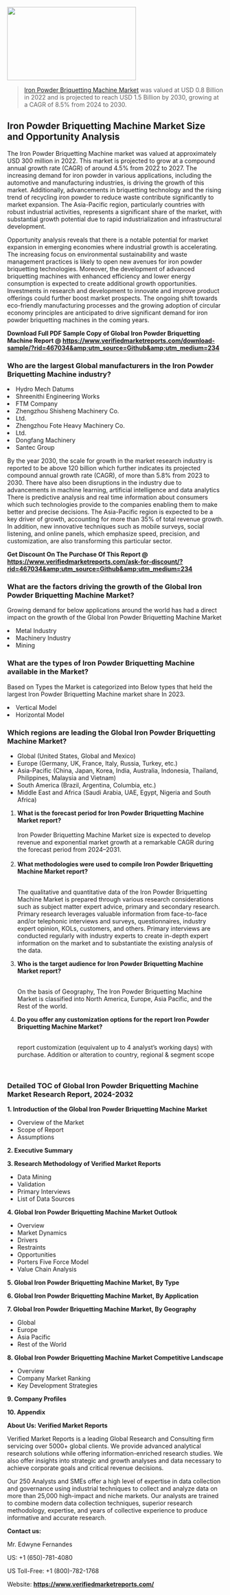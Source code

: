 <img src="https://ffe5etoiles.com/wp-content/uploads/2024/12/MST1-300x171.png" alt="" width="300" height="171" class="alignnone size-medium wp-image-20088" /><blockquote><p><p><a href="https://www.verifiedmarketreports.com/download-sample/?rid=467034&utm_source=Github&utm_medium=234" target="_blank">Iron Powder Briquetting Machine Market</a> was valued at USD 0.8 Billion in 2022 and is projected to reach USD 1.5 Billion by 2030, growing at a CAGR of 8.5% from 2024 to 2030.</p></blockquote><p><h2>Iron Powder Briquetting Machine Market Size and Opportunity Analysis</h2><p>The Iron Powder Briquetting Machine market was valued at approximately USD 300 million in 2022. This market is projected to grow at a compound annual growth rate (CAGR) of around 4.5% from 2022 to 2027. The increasing demand for iron powder in various applications, including the automotive and manufacturing industries, is driving the growth of this market. Additionally, advancements in briquetting technology and the rising trend of recycling iron powder to reduce waste contribute significantly to market expansion. The Asia-Pacific region, particularly countries with robust industrial activities, represents a significant share of the market, with substantial growth potential due to rapid industrialization and infrastructural development.</p><p>Opportunity analysis reveals that there is a notable potential for market expansion in emerging economies where industrial growth is accelerating. The increasing focus on environmental sustainability and waste management practices is likely to open new avenues for iron powder briquetting technologies. Moreover, the development of advanced briquetting machines with enhanced efficiency and lower energy consumption is expected to create additional growth opportunities. Investments in research and development to innovate and improve product offerings could further boost market prospects. The ongoing shift towards eco-friendly manufacturing processes and the growing adoption of circular economy principles are anticipated to drive significant demand for iron powder briquetting machines in the coming years.</p></p><p class=""><strong>Download Full PDF Sample Copy of Global Iron Powder Briquetting Machine Report @ <a href="https://www.verifiedmarketreports.com/download-sample/?rid=467034&amp;utm_source=Github&amp;utm_medium=234" target="_blank">https://www.verifiedmarketreports.com/download-sample/?rid=467034&amp;utm_source=Github&amp;utm_medium=234</a></strong></p><h3 id="" class="">Who are the largest Global manufacturers in the Iron Powder Briquetting Machine industry?</h3><p><li>Hydro Mech Datums</li><li> Shreenithi Engineering Works</li><li> FTM Company</li><li> Zhengzhou Shisheng Machinery Co.</li><li> Ltd.</li><li> Zhengzhou Fote Heavy Machinery Co.</li><li> Ltd.</li><li> Dongfang Machinery</li><li> Santec Group</li></p><div class=""><div class="" dir="" data-message-author-role="" data-message-id="" data-message-model-slug=""><div class=""><div class=""><div class=""><div class="" dir="" data-message-author-role="" data-message-id="" data-message-model-slug=""><div class=""><div class=""><p>By the year 2030, the scale for growth in the market research industry is reported to be above 120 billion which further indicates its projected compound annual growth rate (CAGR), of more than 5.8% from 2023 to 2030. There have also been disruptions in the industry due to advancements in machine learning, artificial intelligence and data analytics There is predictive analysis and real time information about consumers which such technologies provide to the companies enabling them to make better and precise decisions. The Asia-Pacific region is expected to be a key driver of growth, accounting for more than 35% of total revenue growth. In addition, new innovative techniques such as mobile surveys, social listening, and online panels, which emphasize speed, precision, and customization, are also transforming this particular sector.</p><p><strong>Get Discount On The Purchase Of This Report @&nbsp; <a href="https://www.verifiedmarketreports.com/ask-for-discount/?rid=467034&amp;utm_source=Github&amp;utm_medium=234" target="_blank">https://www.verifiedmarketreports.com/ask-for-discount/?rid=467034&amp;utm_source=Github&amp;utm_medium=234</a></strong></p></div></div></div></div></div></div></div></div><h3 id="" class="">What are the factors driving the growth of the Global Iron Powder Briquetting Machine Market?</h3><p id="" class="">Growing demand for below applications around the world has had a direct impact on the growth of the Global Iron Powder Briquetting Machine Market</p><p id="" class=""><li>Metal Industry</li><li> Machinery Industry</li><li> Mining</li></p><h3 id="" class="">What are the types of Iron Powder Briquetting Machine available in the Market?</h3><p id="" class="">Based on Types the Market is categorized into Below types that held the largest Iron Powder Briquetting Machine market share In 2023.</p><p id="" class=""><li>Vertical Model</li><li> Horizontal Model</li></p><h3 id="" class="">Which regions are leading the Global Iron Powder Briquetting Machine Market?</h3><ul><li>Global (United States, Global and Mexico)</li><li>Europe (Germany, UK, France, Italy, Russia, Turkey, etc.)</li><li>Asia-Pacific (China, Japan, Korea, India, Australia, Indonesia, Thailand, Philippines, Malaysia and Vietnam)</li><li>South America (Brazil, Argentina, Columbia, etc.)</li><li>Middle East and Africa (Saudi Arabia, UAE, Egypt, Nigeria and South Africa)</li></ul><p><ol><li><strong>What is the forecast period for Iron Powder Briquetting Machine Market report?<br /></strong><br /><span data-sheets-root="1" data-sheets-value="{&quot;1&quot;:2,&quot;2&quot;:&quot;XXXX size is expected to develop revenue and exponential market growth at a remarkable CAGR during the forecast period from 2024&ndash;2030.&quot;}" data-sheets-userformat="{&quot;2&quot;:12674,&quot;4&quot;:{&quot;1&quot;:2,&quot;2&quot;:16776960},&quot;10&quot;:2,&quot;11&quot;:0,&quot;15&quot;:&quot;Arial&quot;,&quot;16&quot;:12}">Iron Powder Briquetting Machine Market size is expected to develop revenue and exponential market growth at a remarkable CAGR during the forecast period from 2024&ndash;2031.</span><br /><br /></li><li><strong>What methodologies were used to compile Iron Powder Briquetting Machine Market report?<br /><br /></strong><p>The qualitative and quantitative data of the&nbsp;Iron Powder Briquetting Machine Market is prepared through various research considerations such as subject matter expert advice, primary and secondary research. Primary research leverages valuable information from face-to-face and/or telephonic interviews and surveys, questionnaires, industry expert opinion, KOLs, customers, and others. Primary interviews are conducted regularly with industry experts to create in-depth expert information on the market and to substantiate the existing analysis of the data.&nbsp;</p></li><li><strong>Who is the target audience for Iron Powder Briquetting Machine Market report?<br /><br /></strong><p>On the basis of Geography, The&nbsp;Iron Powder Briquetting Machine Market is classified into North America, Europe, Asia Pacific, and the Rest of the world.</p></li><li><strong>Do you offer any customization options for the report Iron Powder Briquetting Machine Market?<br /><br /></strong><p>report customization (equivalent up to 4 analyst&rsquo;s working days) with purchase. Addition or alteration to country, regional &amp; segment scope</p><p>&nbsp;</p></li></ol></p><h3 id="" class="">Detailed TOC of Global Iron Powder Briquetting Machine Market Research Report, 2024-2032</h3><p id="" class=""><strong>1. Introduction of the Global Iron Powder Briquetting Machine Market</strong></p><ul><li>Overview of the Market</li><li>Scope of Report</li><li>Assumptions</li></ul><p id="" class=""><strong>2. Executive Summary</strong></p><p id="" class=""><strong>3. Research Methodology of&nbsp;Verified Market Reports</strong></p><ul><li>Data Mining</li><li>Validation</li><li>Primary Interviews</li><li>List of Data Sources</li></ul><p id="" class=""><strong>4. Global Iron Powder Briquetting Machine Market Outlook</strong></p><ul><li>Overview</li><li>Market Dynamics</li><li>Drivers</li><li>Restraints</li><li>Opportunities</li><li>Porters Five Force Model</li><li>Value Chain Analysis</li></ul><p id="" class=""><strong>5. Global Iron Powder Briquetting Machine Market, By&nbsp;Type</strong></p><p id="" class=""><strong>6. Global Iron Powder Briquetting Machine Market, By Application</strong></p><p id="" class=""><strong>7. Global Iron Powder Briquetting Machine Market, By Geography</strong></p><ul><li>Global</li><li>Europe</li><li>Asia Pacific</li><li>Rest of the World</li></ul><p id="" class=""><strong>8. Global Iron Powder Briquetting Machine Market Competitive Landscape</strong></p><ul><li>Overview</li><li>Company Market Ranking</li><li>Key Development Strategies</li></ul><p id="" class=""><strong>9. Company Profiles</strong></p><p id="" class=""><strong>10. Appendix</strong></p><p id="" class=""><strong>About Us: Verified Market Reports</strong></p><p id="" class="">Verified Market Reports is a leading Global Research and Consulting firm servicing over 5000+ global clients. We provide advanced analytical research solutions while offering information-enriched research studies. We also offer insights into strategic and growth analyses and data necessary to achieve corporate goals and critical revenue decisions.</p><p id="" class="">Our 250 Analysts and SMEs offer a high level of expertise in data collection and governance using industrial techniques to collect and analyze data on more than 25,000 high-impact and niche markets. Our analysts are trained to combine modern data collection techniques, superior research methodology, expertise, and years of collective experience to produce informative and accurate research.</p><p id="" class=""><strong>Contact us:</strong></p><p id="" class="">Mr. Edwyne Fernandes</p><p id="" class="">US: +1 (650)-781-4080</p><p id="" class="">US Toll-Free: +1 (800)-782-1768</p><p id="" class="">Website: <a target="" data-test-app-aware-link=""><strong>https://www.verifiedmarketreports.com/</strong></a></p>

